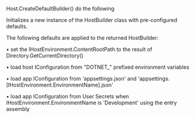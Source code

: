 Host.CreateDefaultBuilder() do the following

Initializes a new instance of the HostBuilder class with pre-configured defaults.

The following defaults are applied to the returned HostBuilder:

• set the IHostEnvironment.ContentRootPath to the result of Directory.GetCurrentDirectory()

• load host IConfiguration from "DOTNET_" prefixed environment variables

• load app IConfiguration from 'appsettings.json' and 'appsettings.[IHostEnvironment.EnvironmentName].json'

• load app IConfiguration from User Secrets when IHostEnvironment.EnvironmentName is 'Development' using the entry assembly